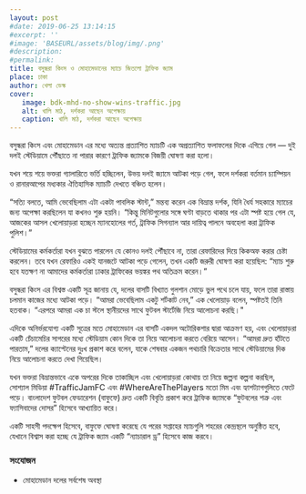 ```yaml
---
layout: post
#date: 2019-06-25 13:14:15
#excerpt: ''
#image: 'BASEURL/assets/blog/img/.png'
#description:
#permalink:
title: বসুন্ধরা কিংস ও মোহামেডানের ম্যাচে জিতলো ট্রাফিক জ্যাম
place: ঢাকা
author: খেলা ডেস্ক
cover:
   image: bdk-mhd-no-show-wins-traffic.jpg
   alt: খালি মাঠ, দর্শকরা আছেন অপেক্ষায়
   caption: খালি মাঠ, দর্শকরা আছেন অপেক্ষায়
---
```


বসুন্ধরা কিংস এবং মোহামেডান এর মধ্যে অত্যন্ত প্রত্যাশিত ম্যাচটি এক অপ্রত্যাশিত ফলাফলের দিকে এগিয়ে গেল — দুই দলই স্টেডিয়ামে পৌঁছাতে না পারার কারণে ট্রাফিক জ্যামকে বিজয়ী ঘোষণা করা হলো।

যখন শয়ে শয়ে ভক্তরা গ্যালারিতে ভর্তি হচ্ছিলেন, উভয় দলই জ্যামে আটকা পড়ে গেল, ফলে দর্শকরা বর্তমান চ্যাম্পিয়ন ও রানারআপের মধ্যকার ঐতিহাসিক ম্যাচটি দেখতে বঞ্চিত হলেন।

“সত্যি বলতে, আমি ভেবেছিলাম এটা একটা পাবলিক স্টান্ট,” মন্তব্য করেন এক বিভ্রান্ত দর্শক, যিনি ধৈর্য সহকারে ম্যাচের জন্য অপেক্ষা করছিলেন যা কখনও শুরু হয়নি। “কিন্তু মিনিটগুলোর সঙ্গে ঘণ্টা বাড়তে থাকার পর এটা স্পষ্ট হয়ে গেল যে, আজকের আসল খেলোয়াড়রা হচ্ছেন ম্যানহোলের গর্ত, ট্রাফিক সিগন্যাল আর দায়িত্ব পালনে অবহেলা করা ট্রাফিক পুলিশ।”

স্টেডিয়ামের কর্মকর্তারা যখন বুঝতে পারলেন যে কোনও দলই পৌঁছাবে না, তারা রেফারিদের দিয়ে কিকঅফ করার চেষ্টা করলেন। তবে যখন রেফারিও একই যানজটে আটকা পড়ে গেলেন, তখন একটি জরুরী ঘোষণা করা হয়েছিল: “ম্যাচ শুরু হবে যতক্ষণ না আমাদের কর্মকর্তারা ঢাকার ট্রাফিকের ভয়ঙ্কর পথ অতিক্রম করেন।”

বসুন্ধরা কিংস এর বিশ্বস্ত একটি সূত্র জানায় যে, দলের বাসটি বিখ্যাত গুলশান মোড়ে ভুল পথে চলে যায়, ফলে তারা রাস্তায় চলমান কাজের মধ্যে আটকা পড়ে। “আমরা ভেবেছিলাম একটু শর্টকাট নেব,” এক খেলোয়াড় বলেন, স্পষ্টতই তিনি হতবাক। “এরপরে আমরা এক চা স্টলে স্থানীয়দের সাথে ফুটবল স্টার্টেজি নিয়ে আলোচনা করছি।"

এদিকে অনির্ভরযোগ্য একটি সূত্রের মতে মোহামেডান এর বাসটি একদল অটোরিকশার দ্বারা আক্রমণ  হয়, এবং খেলোয়াড়রা একটি চেঁচামেচির সাগরের মধ্যে স্টেডিয়াম কোন দিকে তা নিয়ে আলোচনা করতে বেরিয়ে আসেন। “আমরা দ্রুত হাঁটতে পারতাম,”  দলের ক্যাপ্টেনের দুঃখ প্রকাশ করে বলেন, যাকে শেষবার একজন পথচারি বিক্রেতার সাথে স্টেডিয়ামের দিক নিয়ে আলোচনা করতে দেখা গিয়েছিল।

যখন ভক্তরা বিভ্রান্তভাবে একে অপরের দিকে তাকাচ্ছিল এবং খেলোয়াড়রা কোথায় তা নিয়ে জল্পনা কল্পনা করছিল, সোশ্যাল মিডিয়া #TrafficJamFC এবং #WhereAreThePlayers মতো মিম এবং হ্যাশট্যাগগুলিতে ফেটে পড়ে। বাংলাদেশ ফুটবল ফেডারেশন (বাফুফে) দ্রুত একটি বিবৃতি প্রকাশ করে ট্রাফিক জ্যামকে “ফুটবলের শত্রু এবং ফ্যাসিবাদের দোসর” হিসেবে আখ্যায়িত করে।

একটি সাহসী পদক্ষেপ হিসেবে, বাফুফে ঘোষণা করেছে যে পরের সপ্তাহের ম্যাচগুলি শহরের কেন্দ্রস্থলে অনুষ্ঠিত হবে, যেখানে বিশ্বাস করা হচ্ছে যে ট্রাফিক জ্যাম একটি “ন্যাচারাল ড্র” হিসেবে কাজ করবে।

### সংযোজন

- মোহামেডান দলের সর্বশেষ অবস্থা